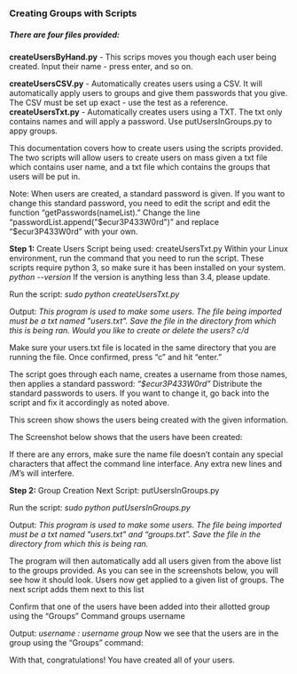 <h3>Creating Groups with Scripts</h3>
<h5>There are four files provided:</h5>
<b>createUsersByHand.py</b> - This scrips moves you though each user being created. Input their name - press enter, and so on.

<b>createUsersCSV.py</b> - Automatically creates users using a CSV. It will automatically apply users to groups and give them passwords that you give. The CSV must be set up exact - use the test as a reference.
<b>createUsersTxt.py</b> - Automatically creates users using a TXT. The txt only contains names and will apply a password. Use putUsersInGroups.py to appy groups. 

This documentation covers how to create users using the scripts provided. The two scripts will allow users to create users on mass given a txt file which contains user name, and a txt file which contains the groups that users will be put in. 

Note: When users are created, a standard password is given. If you want to change this standard password, you need to edit the script and edit the function “getPasswords(nameList).” Change the line “passwordList.append("$ecur3P433W0rd")” and replace “$ecur3P433W0rd” with your own. 

<b>Step 1:</b> Create Users
Script being used: createUsersTxt.py
Within your Linux environment, run the command that you need to run the script. These scripts require python 3, so make sure it has been installed on your system. 
<i>python --version</i>
If the version is anything less than 3.4, please update.  

Run the script:
<i>sudo python createUsersTxt.py</i>

Output:
<i>This program is used to make some users.
The file being imported must be a txt named "users.txt".
Save the file in the directory from which this is being ran.
Would you like to create or delete the users? c/d</i>

Make sure your users.txt file is located in the same directory that you are running the file. Once confirmed, press “c” and hit “enter.”

The script goes through each name, creates a username from those names, then applies a standard password: 
<i>“$ecur3P433W0rd”</i>
Distribute the standard passwords to users. If you want to change it, go back into the script and fix it accordingly as noted above. 

This screen show shows the users being created with the given information.  

The Screenshot below shows that the users have been created:
 
If there are any errors, make sure the name file doesn’t contain any special characters that affect the command line interface. Any extra new lines and /M’s will interfere. 

<b>Step 2:</b> Group Creation
Next Script: putUsersInGroups.py

Run the script:
<i>sudo python putUsersInGroups.py</i>

Output:
<i>This program is used to make some users.
The file being imported must be a txt named "users.txt" and “groups.txt”.
Save the file in the directory from which this is being ran.</i>

The program will then automatically add all users given from the above list to the groups provided.  As you can see in the screenshots below, you will see how it should look.
Users now get applied to a given list of groups. The next script adds them next to this list
 

Confirm that one of the users have been added into their allotted group using the “Groups” Command
groups username

Output:
<i>username : username group</i>
Now we see that the users are in the group using the “Groups” command:
 

With that, congratulations! You have created all of your users. 

